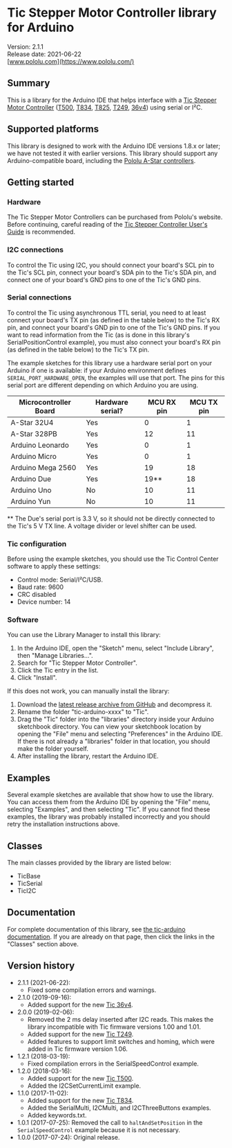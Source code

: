 # Tic Stepper Motor Controller library for Arduino

Version: 2.1.1<br>
Release date: 2021-06-22<br>
[www.pololu.com](https://www.pololu.com/)

## Summary

This is a library for the Arduino IDE that helps interface with a
[Tic Stepper Motor Controller][tic] ([T500], [T834], [T825], [T249], [36v4])
using serial or I&sup2;C.

## Supported platforms

This library is designed to work with the Arduino IDE versions 1.8.x or later;
we have not tested it with earlier versions.  This library should support any
Arduino-compatible board, including the [Pololu A-Star controllers][a-star].

## Getting started

### Hardware

The Tic Stepper Motor Controllers can be purchased from Pololu's website.
Before continuing, careful reading of the [Tic Stepper Controller User's
Guide][guide] is recommended.

### I2C connections

To control the Tic using I2C, you should connect your board's SCL pin to the
Tic's SCL pin, connect your board's SDA pin to the Tic's SDA pin, and connect
one of your board's GND pins to one of the Tic's GND pins.

### Serial connections

To control the Tic using asynchronous TTL serial, you need to at least connect
your board's TX pin (as defined in the table below) to the Tic's RX pin, and
connect your board's GND pin to one of the Tic's GND pins.  If you want to read
information from the Tic (as is done in this library's SerialPositionControl
example), you must also connect your board's RX pin (as defined in the table
below) to the Tic's TX pin.

The example sketches for this library use a hardware serial port on your Arduino
if one is available: if your Arduino environment defines
`SERIAL_PORT_HARDWARE_OPEN`, the examples will use that port.  The pins for this
serial port are different depending on which Arduino you are using.

| Microcontroller Board | Hardware serial? | MCU RX pin | MCU TX pin |
|-----------------------|------------------|------------|------------|
| A-Star 32U4           |        Yes       |      0     |      1     |
| A-Star 328PB          |        Yes       |     12     |     11     |
| Arduino Leonardo      |        Yes       |      0     |      1     |
| Arduino Micro         |        Yes       |      0     |      1     |
| Arduino Mega 2560     |        Yes       |     19     |     18     |
| Arduino Due           |        Yes       |     19**   |     18     |
| Arduino Uno           |        No        |     10     |     11     |
| Arduino Yun           |        No        |     10     |     11     |

** The Due's serial port is 3.3&nbsp;V, so it should not be directly connected
to the Tic's 5&nbsp;V TX line. A voltage divider or level shifter can be
used.

### Tic configuration

Before using the example sketches, you should use the Tic Control Center
software to apply these settings:

* Control mode: Serial/I&sup2;C/USB.
* Baud rate: 9600
* CRC disabled
* Device number: 14

### Software

You can use the Library Manager to install this library:

1. In the Arduino IDE, open the "Sketch" menu, select "Include Library", then
   "Manage Libraries...".
2. Search for "Tic Stepper Motor Controller".
3. Click the Tic entry in the list.
4. Click "Install".

If this does not work, you can manually install the library:

1. Download the
   [latest release archive from GitHub](https://github.com/pololu/tic-arduino/releases)
   and decompress it.
2. Rename the folder "tic-arduino-xxxx" to "Tic".
3. Drag the "Tic" folder into the "libraries" directory inside your
   Arduino sketchbook directory. You can view your sketchbook location by
   opening the "File" menu and selecting "Preferences" in the Arduino IDE. If
   there is not already a "libraries" folder in that location, you should make
   the folder yourself.
4. After installing the library, restart the Arduino IDE.

## Examples

Several example sketches are available that show how to use the library. You can
access them from the Arduino IDE by opening the "File" menu, selecting
"Examples", and then selecting "Tic". If you cannot find these
examples, the library was probably installed incorrectly and you should retry
the installation instructions above.

## Classes

The main classes provided by the library are listed below:

* TicBase
* TicSerial
* TicI2C

## Documentation

For complete documentation of this library, see [the tic-arduino documentation][doc].  If you are already on that page, then click the links in the "Classes" section above.

[a-star]: https://www.pololu.com/a-star
[doc]: https://pololu.github.io/tic-arduino/
[guide]: https://www.pololu.com/docs/0J71
[ide]: https://www.arduino.cc/en/Main/Software
[tic]: https://www.pololu.com/tic
[T500]: https://www.pololu.com/product/3135
[T834]: https://www.pololu.com/product/3133
[T825]: https://www.pololu.com/product/3131
[T249]: https://www.pololu.com/product/3139
[36v4]: https://www.pololu.com/product/3141

## Version history

* 2.1.1 (2021-06-22):
  - Fixed some compilation errors and warnings.
* 2.1.0 (2019-09-16):
  - Added support for the new [Tic 36v4][36v4].
* 2.0.0 (2019-02-06):
  - Removed the 2 ms delay inserted after I2C reads.  This makes the
    library incompatible with Tic firmware versions 1.00 and 1.01.
  - Added support for the new [Tic T249][T249].
  - Added features to support limit switches and homing, which were
    added in Tic firmware version 1.06.
* 1.2.1 (2018-03-19):
  - Fixed compilation errors in the SerialSpeedControl example.
* 1.2.0 (2018-03-16):
  - Added support for the new [Tic T500][T500].
  - Added the I2CSetCurrentLimit example.
* 1.1.0 (2017-11-02):
  - Added support for the new [Tic T834][T834].
  - Added the SerialMulti, I2CMulti, and I2CThreeButtons examples.
  - Added keywords.txt.
* 1.0.1 (2017-07-25): Removed the call to `haltAndSetPosition` in the `SerialSpeedControl` example because it is not necessary.
* 1.0.0 (2017-07-24): Original release.
